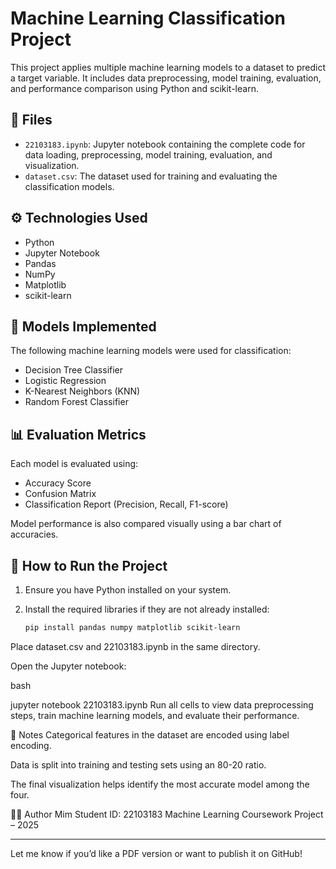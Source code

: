 # Machine Learning Classification Project

This project applies multiple machine learning models to a dataset to predict a target variable. It includes data preprocessing, model training, evaluation, and performance comparison using Python and scikit-learn.

## 📁 Files

- `22103183.ipynb`: Jupyter notebook containing the complete code for data loading, preprocessing, model training, evaluation, and visualization.
- `dataset.csv`: The dataset used for training and evaluating the classification models.

## ⚙️ Technologies Used

- Python
- Jupyter Notebook
- Pandas
- NumPy
- Matplotlib
- scikit-learn

## 🔢 Models Implemented

The following machine learning models were used for classification:

- Decision Tree Classifier
- Logistic Regression
- K-Nearest Neighbors (KNN)
- Random Forest Classifier

## 📊 Evaluation Metrics

Each model is evaluated using:

- Accuracy Score
- Confusion Matrix
- Classification Report (Precision, Recall, F1-score)

Model performance is also compared visually using a bar chart of accuracies.

## 🚀 How to Run the Project

1. Ensure you have Python installed on your system.
2. Install the required libraries if they are not already installed:

   ```bash
   pip install pandas numpy matplotlib scikit-learn
Place dataset.csv and 22103183.ipynb in the same directory.

Open the Jupyter notebook:

bash

jupyter notebook 22103183.ipynb
Run all cells to view data preprocessing steps, train machine learning models, and evaluate their performance.

📌 Notes
Categorical features in the dataset are encoded using label encoding.

Data is split into training and testing sets using an 80-20 ratio.

The final visualization helps identify the most accurate model among the four.

👩‍💻 Author
Mim
Student ID: 22103183
Machine Learning Coursework Project – 2025



---

Let me know if you’d like a PDF version or want to publish it on GitHub!
